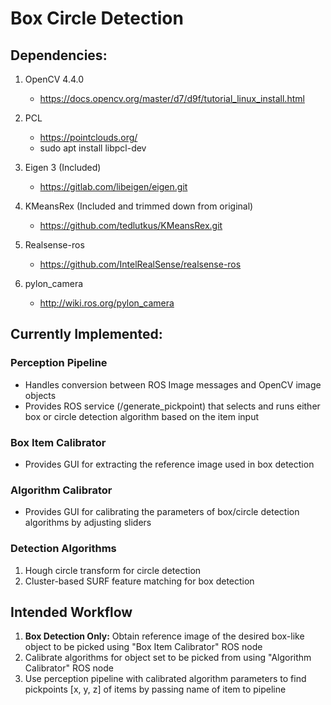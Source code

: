 # Box Circle Detection

## Dependencies:
1. OpenCV 4.4.0
    - https://docs.opencv.org/master/d7/d9f/tutorial_linux_install.html

2. PCL
    - https://pointclouds.org/
    - sudo apt install libpcl-dev

2. Eigen 3 (Included)
    - https://gitlab.com/libeigen/eigen.git

3. KMeansRex (Included and trimmed down from original)
    - https://github.com/tedlutkus/KMeansRex.git

4. Realsense-ros
    - https://github.com/IntelRealSense/realsense-ros
    
5. pylon_camera
    - http://wiki.ros.org/pylon_camera

## Currently Implemented:
### Perception Pipeline
- Handles conversion between ROS Image messages and OpenCV image objects
- Provides ROS service (/generate_pickpoint) that selects and runs either box or circle detection algorithm based on the item input

### Box Item Calibrator
- Provides GUI for extracting the reference image used in box detection

### Algorithm Calibrator
- Provides GUI for calibrating the parameters of box/circle detection algorithms by adjusting sliders

### Detection Algorithms
1. Hough circle transform for circle detection
2. Cluster-based SURF feature matching for box detection

## Intended Workflow
1. **Box Detection Only:** Obtain reference image of the desired box-like object to be picked using "Box Item Calibrator" ROS node
2. Calibrate algorithms for object set to be picked from using "Algorithm Calibrator" ROS node
3. Use perception pipeline with calibrated algorithm parameters to find pickpoints [x, y, z] of items by passing name of item to pipeline
